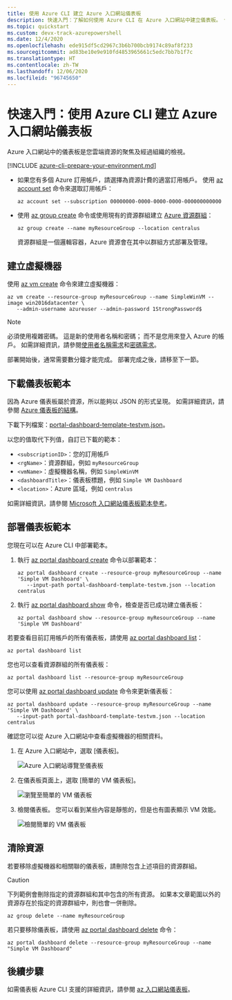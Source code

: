```yaml
---
title: 使用 Azure CLI 建立 Azure 入口網站儀表板
description: 快速入門：了解如何使用 Azure CLI 在 Azure 入口網站中建立儀表板。 儀表板是您雲端資源的聚焦及經過組織的檢視。
ms.topic: quickstart
ms.custom: devx-track-azurepowershell
ms.date: 12/4/2020
ms.openlocfilehash: ede915df5cd2967c3b6b700bcb9174c89af8f233
ms.sourcegitcommit: ad83be10e9e910fd4853965661c5edc7bb7b1f7c
ms.translationtype: HT
ms.contentlocale: zh-TW
ms.lasthandoff: 12/06/2020
ms.locfileid: "96745650"
---
```

# <a name="quickstart-create-an-azure-portal-dashboard-with-azure-cli"></a>快速入門：使用 Azure CLI 建立 Azure 入口網站儀表板

Azure 入口網站中的儀表板是您雲端資源的聚焦及經過組織的檢視。

[!INCLUDE [azure-cli-prepare-your-environment.md](../../includes/azure-cli-prepare-your-environment.md)]

- 如果您有多個 Azure 訂用帳戶，請選擇為資源計費的適當訂用帳戶。
使用 [az account set](/cli/azure/account#az_account_set) 命令來選取訂用帳戶：

  ```azurecli
  az account set --subscription 00000000-0000-0000-0000-000000000000
  ```

- 使用 [az group create](/cli/azure/group#az_group_create) 命令或使用現有的資源群組建立 [Azure 資源群組](../azure-resource-manager/management/overview.md)：

  ```azurecli
  az group create --name myResourceGroup --location centralus
  ```

   資源群組是一個邏輯容器，Azure 資源會在其中以群組方式部署及管理。

## <a name="create-a-virtual-machine"></a>建立虛擬機器

使用 [az vm create](/cli/azure/vm#az_vm_create) 命令來建立虛擬機器：

```azurecli
az vm create --resource-group myResourceGroup --name SimpleWinVM --image win2016datacenter \
   --admin-username azureuser --admin-password 1StrongPassword$
```

> [!Note]
> 必須使用複雜密碼。
> 這是新的使用者名稱和密碼；
> 而不是您用來登入 Azure 的帳戶。
> 如需詳細資訊，請參閱[使用者名稱需求](../virtual-machines/windows/faq.md#what-are-the-username-requirements-when-creating-a-vm)和[密碼需求](../virtual-machines/windows/faq.md#what-are-the-password-requirements-when-creating-a-vm)。

部署開始後，通常需要數分鐘才能完成。
部署完成之後，請移至下一節。

## <a name="download-the-dashboard-template"></a>下載儀表板範本

因為 Azure 儀表板屬於資源，所以能夠以 JSON 的形式呈現。
如需詳細資訊，請參閱 [Azure 儀表板的結構](./azure-portal-dashboards-structure.md)。

下載下列檔案：[portal-dashboard-template-testvm.json](https://raw.githubusercontent.com/Azure/azure-docs-powershell-samples/master/azure-portal/portal-dashboard-template-testvm.json)。

以您的值取代下列值，自訂已下載的範本：

* `<subscriptionID>`：您的訂用帳戶
* `<rgName>`：資源群組，例如 `myResourceGroup`
* `<vmName>`：虛擬機器名稱，例如 `SimpleWinVM`
* `<dashboardTitle>`：儀表板標題，例如 `Simple VM Dashboard`
* `<location>`：Azure 區域，例如 `centralus`

如需詳細資訊，請參閱 [Microsoft 入口網站儀表板範本參考](/azure/templates/microsoft.portal/dashboards)。

## <a name="deploy-the-dashboard-template"></a>部署儀表板範本

您現在可以在 Azure CLI 中部署範本。

1. 執行 [az portal dashboard create](/cli/azure/ext/portal/portal/dashboard#ext_portal_az_portal_dashboard_create) 命令以部署範本：

   ```azurecli
   az portal dashboard create --resource-group myResourceGroup --name 'Simple VM Dashboard' \
      --input-path portal-dashboard-template-testvm.json --location centralus
   ```

1. 執行 [az portal dashboard show](/cli/azure/ext/portal/portal/dashboard#ext_portal_az_portal_dashboard_show) 命令，檢查是否已成功建立儀表板：

   ```azurecli
   az portal dashboard show --resource-group myResourceGroup --name 'Simple VM Dashboard'
   ```

若要查看目前訂用帳戶的所有儀表板，請使用 [az portal dashboard list](/cli/azure/ext/portal/portal/dashboard#ext_portal_az_portal_dashboard_list)：

```azurecli
az portal dashboard list
```

您也可以查看資源群組的所有儀表板：

```azurecli
az portal dashboard list --resource-group myResourceGroup
```

您可以使用 [az portal dashboard update](/cli/azure/ext/portal/portal/dashboard#ext_portal_az_portal_dashboard_update) 命令來更新儀表板：

```azurecli
az portal dashboard update --resource-group myResourceGroup --name 'Simple VM Dashboard' \
   --input-path portal-dashboard-template-testvm.json --location centralus
```

確認您可以從 Azure 入口網站中查看虛擬機器的相關資料。

1. 在 Azure 入口網站中，選取 [儀表板]。

   ![Azure 入口網站導覽至儀表板](media/quickstart-portal-dashboard-powershell/navigate-to-dashboards.png)

1. 在儀表板頁面上，選取 [簡單的 VM 儀表板]。

   ![瀏覽至簡單的 VM 儀表板](media/quickstart-portal-dashboard-powershell/select-simple-vm-dashboard.png)

1. 檢閱儀表板。 您可以看到某些內容是靜態的，但是也有圖表顯示 VM 效能。

   ![檢閱簡單的 VM 儀表板](media/quickstart-portal-dashboard-powershell/review-simple-vm-dashboard.png)

## <a name="clean-up-resources"></a>清除資源

若要移除虛擬機器和相關聯的儀表板，請刪除包含上述項目的資源群組。

> [!CAUTION]
> 下列範例會刪除指定的資源群組和其中包含的所有資源。
> 如果本文章範圍以外的資源存在於指定的資源群組中，則也會一併刪除。

```azurecli
az group delete --name myResourceGroup
```

若只要移除儀表板，請使用 [az portal dashboard delete](/cli/azure/ext/portal/portal/dashboard#ext_portal_az_portal_dashboard_delete) 命令：

```azurecli
az portal dashboard delete --resource-group myResourceGroup --name "Simple VM Dashboard"
```

## <a name="next-steps"></a>後續步驟

如需儀表板 Azure CLI 支援的詳細資訊，請參閱 [az 入口網站儀表板](/cli/azure/ext/portal/portal/dashboard)。

